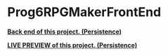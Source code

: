 # Prog6RPGMakerFrontEnd

**[Back end of this project. (Persistence)](https://github.com/FCGF/Prog6RPGMakerBackEnd)**


**[LIVE PREVIEW of this project. (Persistence)](https://igorfachini.github.io/Prog6RPGMakerFrontEnd/pages/index.html)**

